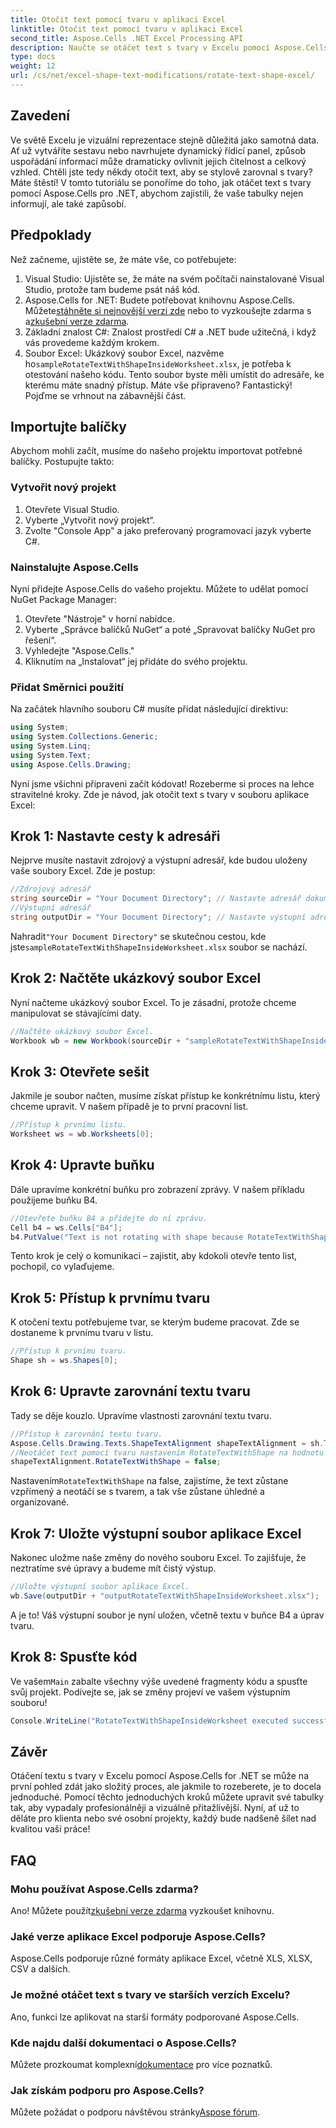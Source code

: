 ```yaml
---
title: Otočit text pomocí tvaru v aplikaci Excel
linktitle: Otočit text pomocí tvaru v aplikaci Excel
second_title: Aspose.Cells .NET Excel Processing API
description: Naučte se otáčet text s tvary v Excelu pomocí Aspose.Cells for .NET. Postupujte podle tohoto podrobného průvodce pro dokonalou prezentaci v Excelu.
type: docs
weight: 12
url: /cs/net/excel-shape-text-modifications/rotate-text-shape-excel/
---
```

## Zavedení
Ve světě Excelu je vizuální reprezentace stejně důležitá jako samotná data. Ať už vytváříte sestavu nebo navrhujete dynamický řídicí panel, způsob uspořádání informací může dramaticky ovlivnit jejich čitelnost a celkový vzhled. Chtěli jste tedy někdy otočit text, aby se stylově zarovnal s tvary? Máte štěstí! V tomto tutoriálu se ponoříme do toho, jak otáčet text s tvary pomocí Aspose.Cells pro .NET, abychom zajistili, že vaše tabulky nejen informují, ale také zapůsobí.
## Předpoklady
Než začneme, ujistěte se, že máte vše, co potřebujete:
1. Visual Studio: Ujistěte se, že máte na svém počítači nainstalované Visual Studio, protože tam budeme psát náš kód.
2.  Aspose.Cells for .NET: Budete potřebovat knihovnu Aspose.Cells. Můžete[stáhněte si nejnovější verzi zde](https://releases.aspose.com/cells/net/) nebo to vyzkoušejte zdarma s a[zkušební verze zdarma](https://releases.aspose.com/).
3. Základní znalost C#: Znalost prostředí C# a .NET bude užitečná, i když vás provedeme každým krokem.
4.  Soubor Excel: Ukázkový soubor Excel, nazvěme ho`sampleRotateTextWithShapeInsideWorksheet.xlsx`, je potřeba k otestování našeho kódu. Tento soubor byste měli umístit do adresáře, ke kterému máte snadný přístup.
Máte vše připraveno? Fantastický! Pojďme se vrhnout na zábavnější část.
## Importujte balíčky
Abychom mohli začít, musíme do našeho projektu importovat potřebné balíčky. Postupujte takto:
### Vytvořit nový projekt
1. Otevřete Visual Studio.
2. Vyberte „Vytvořit nový projekt“.
3. Zvolte "Console App" a jako preferovaný programovací jazyk vyberte C#.
### Nainstalujte Aspose.Cells
Nyní přidejte Aspose.Cells do vašeho projektu. Můžete to udělat pomocí NuGet Package Manager:
1. Otevřete "Nástroje" v horní nabídce.
2. Vyberte „Správce balíčků NuGet“ a poté „Spravovat balíčky NuGet pro řešení“.
3. Vyhledejte "Aspose.Cells."
4. Kliknutím na „Instalovat“ jej přidáte do svého projektu.
### Přidat Směrnici použití
Na začátek hlavního souboru C# musíte přidat následující direktivu:
```csharp
using System;
using System.Collections.Generic;
using System.Linq;
using System.Text;
using Aspose.Cells.Drawing;
```
Nyní jsme všichni připraveni začít kódovat!
Rozeberme si proces na lehce stravitelné kroky. Zde je návod, jak otočit text s tvary v souboru aplikace Excel:
## Krok 1: Nastavte cesty k adresáři
Nejprve musíte nastavit zdrojový a výstupní adresář, kde budou uloženy vaše soubory Excel. Zde je postup:
```csharp
//Zdrojový adresář
string sourceDir = "Your Document Directory"; // Nastavte adresář dokumentů
//Výstupní adresář
string outputDir = "Your Document Directory"; // Nastavte výstupní adresář
```
 Nahradit`"Your Document Directory"` se skutečnou cestou, kde jste`sampleRotateTextWithShapeInsideWorksheet.xlsx` soubor se nachází.
## Krok 2: Načtěte ukázkový soubor Excel
Nyní načteme ukázkový soubor Excel. To je zásadní, protože chceme manipulovat se stávajícími daty.
```csharp
//Načtěte ukázkový soubor Excel.
Workbook wb = new Workbook(sourceDir + "sampleRotateTextWithShapeInsideWorksheet.xlsx");
```
## Krok 3: Otevřete sešit
Jakmile je soubor načten, musíme získat přístup ke konkrétnímu listu, který chceme upravit. V našem případě je to první pracovní list.
```csharp
//Přístup k prvnímu listu.
Worksheet ws = wb.Worksheets[0];
```
## Krok 4: Upravte buňku
Dále upravíme konkrétní buňku pro zobrazení zprávy. V našem příkladu použijeme buňku B4.
```csharp
//Otevřete buňku B4 a přidejte do ní zprávu.
Cell b4 = ws.Cells["B4"];
b4.PutValue("Text is not rotating with shape because RotateTextWithShape is false.");
```
Tento krok je celý o komunikaci – zajistit, aby kdokoli otevře tento list, pochopil, co vylaďujeme.
## Krok 5: Přístup k prvnímu tvaru
K otočení textu potřebujeme tvar, se kterým budeme pracovat. Zde se dostaneme k prvnímu tvaru v listu.
```csharp
//Přístup k prvnímu tvaru.
Shape sh = ws.Shapes[0];
```
## Krok 6: Upravte zarovnání textu tvaru
Tady se děje kouzlo. Upravíme vlastnosti zarovnání textu tvaru.
```csharp
//Přístup k zarovnání textu tvaru.
Aspose.Cells.Drawing.Texts.ShapeTextAlignment shapeTextAlignment = sh.TextBody.TextAlignment;
//Neotáčet text pomocí tvaru nastavením RotateTextWithShape na hodnotu false.
shapeTextAlignment.RotateTextWithShape = false;
```
 Nastavením`RotateTextWithShape` na false, zajistíme, že text zůstane vzpřímený a neotáčí se s tvarem, a tak vše zůstane úhledné a organizované.
## Krok 7: Uložte výstupní soubor aplikace Excel
Nakonec uložme naše změny do nového souboru Excel. To zajišťuje, že neztratíme své úpravy a budeme mít čistý výstup.
```csharp
//Uložte výstupní soubor aplikace Excel.
wb.Save(outputDir + "outputRotateTextWithShapeInsideWorksheet.xlsx");
```
A je to! Váš výstupní soubor je nyní uložen, včetně textu v buňce B4 a úprav tvaru.
## Krok 8: Spusťte kód
 Ve vašem`Main` zabalte všechny výše uvedené fragmenty kódu a spusťte svůj projekt. Podívejte se, jak se změny projeví ve vašem výstupním souboru!
```csharp
Console.WriteLine("RotateTextWithShapeInsideWorksheet executed successfully.");
```
## Závěr
Otáčení textu s tvary v Excelu pomocí Aspose.Cells for .NET se může na první pohled zdát jako složitý proces, ale jakmile to rozeberete, je to docela jednoduché. Pomocí těchto jednoduchých kroků můžete upravit své tabulky tak, aby vypadaly profesionálněji a vizuálně přitažlivější. Nyní, ať už to děláte pro klienta nebo své osobní projekty, každý bude nadšeně šílet nad kvalitou vaší práce!
## FAQ
### Mohu používat Aspose.Cells zdarma?
 Ano! Můžete použít[zkušební verze zdarma](https://releases.aspose.com/) vyzkoušet knihovnu.
### Jaké verze aplikace Excel podporuje Aspose.Cells?
Aspose.Cells podporuje různé formáty aplikace Excel, včetně XLS, XLSX, CSV a dalších.
### Je možné otáčet text s tvary ve starších verzích Excelu?
Ano, funkci lze aplikovat na starší formáty podporované Aspose.Cells.
### Kde najdu další dokumentaci o Aspose.Cells?
 Můžete prozkoumat komplexní[dokumentace](https://reference.aspose.com/cells/net/) pro více poznatků.
### Jak získám podporu pro Aspose.Cells?
 Můžete požádat o podporu návštěvou stránky[Aspose fórum](https://forum.aspose.com/c/cells/9).